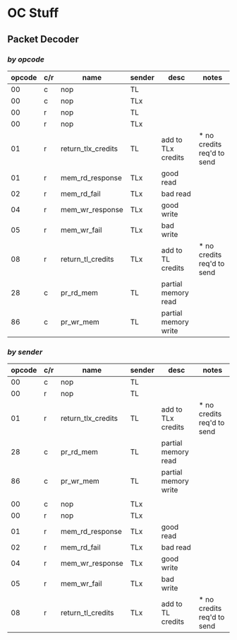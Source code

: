 # OC Stuff

## Packet Decoder

### *by opcode*

| opcode | c/r | name | sender | desc | notes |
| -------- | - | ---------------- | --- | ------------------------------ | ------------------------------|
| 00 | c | nop | TL | |
| 00 | c | nop | TLx | |
| 00 | r | nop | TL | |
| 00 | r | nop | TLx | |
| 01 | r | return_tlx_credits | TL | add to TLx credits | * no credits req'd to send
| 01 | r | mem_rd_response| TLx | good read |
| 02 | r | mem_rd_fail | TLx | bad read |
| 04 | r | mem_wr_response | TLx | good write |
| 05 | r | mem_wr_fail | TLx | bad write |
| 08 | r | return_tl_credits | TLx | add to TL credits | * no credits req'd to send
| 28 | c | pr_rd_mem | TL | partial memory read |
| 86 | c | pr_wr_mem | TL | partial memory write |

### *by sender*

| opcode | c/r | name | sender | desc | notes |
| -------- | - | ---------------- | --- | ------------------------------ | ------------------------------|
| 00 | c | nop | TL | |
| 00 | r | nop | TL | |
| 01 | r | return_tlx_credits | TL | add to TLx credits | * no credits req'd to send
| 28 | c | pr_rd_mem | TL | partial memory read |
| 86 | c | pr_wr_mem | TL | partial memory write |
|||||||
| 00 | c | nop | TLx | |
| 00 | r | nop | TLx | |
| 01 | r | mem_rd_response| TLx | good read |
| 02 | r | mem_rd_fail | TLx | bad read |
| 04 | r | mem_wr_response | TLx | good write |
| 05 | r | mem_wr_fail | TLx | bad write |
| 08 | r | return_tl_credits | TLx | add to TL credits | * no credits req'd to send

